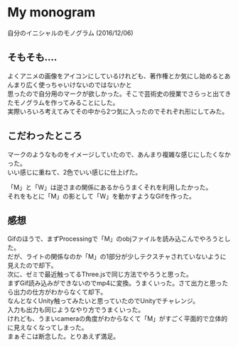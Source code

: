 # My monogram
自分のイニシャルのモノグラム (2016/12/06)  

## そもそも....
よくアニメの画像をアイコンにしているけれども、著作権とか気にし始めるとあんまり広く使っちゃいけないのではないかと  
思ったので自分用のマークが欲しかった。そこで芸術史の授業でさらっと出てきたモノグラムを作ってみることにした。  
実際いろいろ考えてみてその中から2つ気に入ったのでそれぞれ形にしてみた。  

## こだわったところ
マークのようなものをイメージしていたので、あんまり複雑な感じにしたくなかった。  
いい感じに重ねて、2色でいい感じに仕上げた。  

「M」と「W」は逆さまの関係にあるからうまくそれを利用したかった。  
それをもとに「M」の影として「W」を動かすようなGifを作った。  

## 感想
Gifのほうで、まずProcessingで「M」のobjファイルを読み込こんでやろうとした。  
だが、ライトの関係なのか「M」の1部分が少しテクスチャされていないように見えたので却下。  
次に、ゼミで最近触ってるThree.jsで同じ方法でやろうと思った。  
まずGif読み込みができないのでmp4に変換。うまくいった。さて出力と思ったら出力の仕方がわからなくて却下。  
なんとなくUnity触ってみたいと思っていたのでUnityでチャレンジ。  
入力も出力も同じようなやり方でうまくいった。  
けれども、うまいcameraの角度がわからなくて「M」がすごく平面的で立体的に見えなくなってしまった。  
まぁそこは断念した。とりあえず満足。  